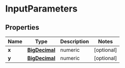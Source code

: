 
# InputParameters

## Properties
Name | Type | Description | Notes
------------ | ------------- | ------------- | -------------
**x** | [**BigDecimal**](BigDecimal.md) | numeric |  [optional]
**y** | [**BigDecimal**](BigDecimal.md) | numeric |  [optional]



